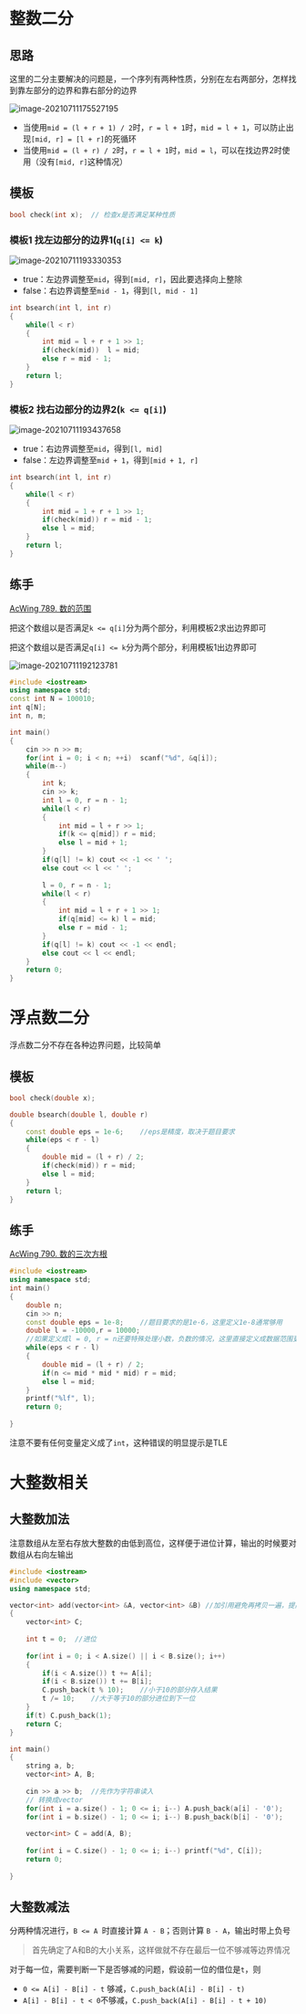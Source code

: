 # 整数二分

## 思路

这里的二分主要解决的问题是，一个序列有两种性质，分别在左右两部分，怎样找到靠左部分的边界和靠右部分的边界

![image-20210711175527195](https://raw.githubusercontent.com/RainGiving/PictureBed/master/img1/20210711175527.png)

- 当使用`mid = (l + r + 1) / 2`时，`r = l + 1`时，`mid = l + 1`，可以防止出现`[mid, r] = [l + r]`的死循环
- 当使用`mid = (l + r) / 2`时，`r = l + 1`时，`mid = l`，可以在找边界2时使用（没有`[mid, r]`这种情况）

## 模板

```cpp
bool check(int x);	// 检查x是否满足某种性质
```

### 模板1 找左边部分的边界1(`q[i] <= k`)

![image-20210711193330353](https://raw.githubusercontent.com/RainGiving/PictureBed/master/img1/20210711193330.png)

- true：左边界调整至`mid`，得到`[mid, r]`，因此要选择向上整除
- false：右边界调整至`mid - 1`，得到`[l, mid - 1]`

```cpp
int bsearch(int l, int r)
{
    while(l < r)
    {
        int mid = l + r + 1 >> 1;
        if(check(mid))	l = mid;
        else r = mid - 1;
	}
    return l;
}
```

### 模板2 找右边部分的边界2(`k <= q[i]`)

![image-20210711193437658](https://raw.githubusercontent.com/RainGiving/PictureBed/master/img1/20210711193437.png)

- true：右边界调整至`mid`，得到`[l, mid]`
- false：左边界调整至`mid + 1`，得到`[mid + 1, r]`

```cpp
int bsearch(int l, int r)
{
    while(l < r)
    { 
        int mid = 1 + r + 1 >> 1;
        if(check(mid)) r = mid - 1;
        else l = mid;
	}
    return l;
}
```

## 练手

[AcWing 789. 数的范围](https://www.acwing.com/problem/content/791/)

把这个数组以是否满足`k <= q[i]`分为两个部分，利用模板2求出边界即可

把这个数组以是否满足`q[i] <= k`分为两个部分，利用模板1出边界即可

![image-20210711192123781](https://raw.githubusercontent.com/RainGiving/PictureBed/master/img1/20210711192123.png)



```cpp
#include <iostream>
using namespace std;
const int N = 100010;
int q[N];
int n, m;

int main()
{
    cin >> n >> m;
    for(int i = 0; i < n; ++i)	scanf("%d", &q[i]);
    while(m--)
    {
        int k;
        cin >> k;
        int l = 0, r = n - 1;
        while(l < r)
        {
            int mid = l + r >> 1; 
            if(k <= q[mid])	r = mid;
            else l = mid + 1;
        }
        if(q[l] != k) cout << -1 << ' ';
        else cout << l << ' ';
        
        l = 0, r = n - 1;
        while(l < r)
        {
            int mid = l + r + 1 >> 1;
            if(q[mid] <= k)	l = mid;
            else r = mid - 1;
        }
        if(q[l] != k) cout << -1 << endl;
        else cout << l << endl;
	}
    return 0;
}
```

# 浮点数二分

浮点数二分不存在各种边界问题，比较简单

## 模板

```cpp
bool check(double x);

double bsearch(double l, double r)
{
    const double eps = 1e-6;	//eps是精度，取决于题目要求
    while(eps < r - l)
    {
        double mid = (l + r) / 2;
        if(check(mid)) r = mid;
        else l = mid;
    }
    return l;
}
```

## 练手

[AcWing 790. 数的三次方根](https://www.acwing.com/problem/content/792/)

```cpp
#include <iostream>
using namespace std;
int main()
{
    double n;
    cin >> n;
    const double eps = 1e-8;	//题目要求的是1e-6，这里定义1e-8通常够用
    double l = -10000,r = 10000;	
    //如果定义成l = 0, r = n还要特殊处理小数，负数的情况，这里直接定义成数据范围更好
    while(eps < r - l)
    {
        double mid = (l + r) / 2;
        if(n <= mid * mid * mid) r = mid;
        else l = mid;
    }
    printf("%lf", l);
    return 0;
    
}
```

注意不要有任何变量定义成了`int`，这种错误的明显提示是TLE

# 大整数相关

## 大整数加法

注意数组从左至右存放大整数的由低到高位，这样便于进位计算，输出的时候要对数组从右向左输出

```cpp
#include <iostream>
#include <vector>
using namespace std;

vector<int> add(vector<int> &A, vector<int> &B) //加引用避免再拷贝一遍，提高速度
{
    vector<int> C;
    
    int t = 0;  //进位
    
    for(int i = 0; i < A.size() || i < B.size(); i++)
    {
        if(i < A.size()) t += A[i];
        if(i < B.size()) t += B[i];
        C.push_back(t % 10);    //小于10的部分存入结果
        t /= 10;    //大于等于10的部分进位到下一位
    }
    if(t) C.push_back(1);
    return C;
}

int main()
{
    string a, b;
    vector<int> A, B;
    
    cin >> a >> b;	//先作为字符串读入
    // 转换成vector
    for(int i = a.size() - 1; 0 <= i; i--) A.push_back(a[i] - '0');
    for(int i = b.size() - 1; 0 <= i; i--) B.push_back(b[i] - '0');
    
    vector<int> C = add(A, B);
    
    for(int i = C.size() - 1; 0 <= i; i--) printf("%d", C[i]);
    return 0;
    
}
```

## 大整数减法

分两种情况进行，`B <= A `时直接计算 `A - B`；否则计算 `B - A`，输出时带上负号

> 首先确定了A和B的大小关系，这样做就不存在最后一位不够减等边界情况

对于每一位，需要判断一下是否够减的问题，假设前一位的借位是`t`，则

- `0 <= A[i] - B[i] - t` 够减，`C.push_back(A[i] - B[i] - t)`
- `A[i] - B[i] - t < 0`不够减，`C.push_back(A[i] - B[i] - t + 10)`

